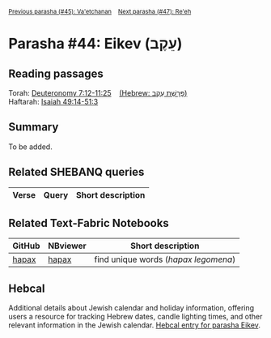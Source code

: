 <sup> <a href="../45%20-%20Va'etchanan">Previous parasha (#45): Va'etchanan</a> &nbsp;&nbsp; <a href="../47%20-%20Re'eh">Next parasha (#47): Re'eh</a></sup>

# Parasha #44: Eikev (עֵקֶב)

## Reading passages

Torah: <a href="https://www.stepbible.org/?q=version=NASB2020|reference=Deut.7:12-11:25&options=HNVUG" target="_blank">Deuteronomy 7:12-11:25</a> &nbsp;&nbsp; <a href="https://tikkun.io/#/p/eikev" target="_blank">(Hebrew: פָּרָשַׁת עֵקֶב)</a><br>
Haftarah: 
<a href="https://www.stepbible.org/?q=version=NASB2020|reference=Is.49:14-51:3&options=HNVUG" target="_blank">Isaiah 49:14-51:3</a>

## Summary

To be added.

## Related SHEBANQ queries

Verse | Query | Short description
--- | --- | --- 


## Related Text-Fabric Notebooks

GitHub | NBviewer | Short description
---|---|---
[hapax](hapax.ipynb) | <a href="https://nbviewer.org/github/tonyjurg/Parashot/blob/main/WeeklyParasha/46%20-%20Eikev/hapax.ipynb" target="_blank">hapax</a> | find unique words (*hapax legomena*)

## Hebcal

Additional details about Jewish calendar and holiday information, offering users a resource for tracking Hebrew dates, candle lighting times, and other relevant information in the Jewish calendar. <a href="https://www.hebcal.com/sedrot/eikev" target="_blank">Hebcal entry for parasha Eikev</a>.
